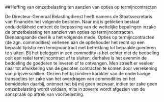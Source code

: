 <meta http-equiv='Content-Type' content='text/html; charset=utf-8' />

##Heffing van omzetbelasting ten aanzien van opties op termijncontracten

De Directeur-Generaal Belastingdienst heeft namens de Staatssecretaris van Financiën het volgende besloten.     Naar mij is gebleken bestaat onduidelijkheid omtrent de toepassing van de wettelijke bepalingen inzake de omzetbelasting ten aanzien van opties op termijncontracten. Dienaangaande deel ik u het volgende mede. Opties op termijncontracten (de zgn. commodities) verlenen aan de optiehouder het recht op een bepaald tijdstip een termijncontract met betrekking tot bepaalde goederen te sluiten. Bij het beleggen in een commodity is het echter niet de bedoeling ooit een reëel termijncontract af te sluiten; derhalve is het evenmin de bedoeling de goederen te leveren of te ontvangen. Men streeft er veeleer naar tot afwikkeling van de gesloten contracten te komen door verrekening van prijsverschillen. Gezien het bijzondere karakter van de onderhavige transacties ter zake van het overdragen van commodities en het bemiddelen daarbij, ontmoet het bij mij geen bezwaar, indien ter zake geen omzetbelasting wordt voldaan, mits in zoverre wordt afgezien van de aanspraak op aftrek van voorbelasting.    
